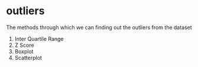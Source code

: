 # outliers
The methods through which we can finding out the outliers from the dataset
1. Inter Quartile Range
2. Z Score
3. Boxplot
4. Scatterplot
